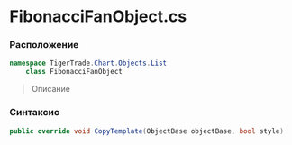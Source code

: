 
# FibonacciFanObject.cs
### Расположение
```csharp
namespace TigerTrade.Chart.Objects.List  
    class FibonacciFanObject
```

> Описание

### Синтаксис
```csharp
public override void CopyTemplate(ObjectBase objectBase, bool style)
```
